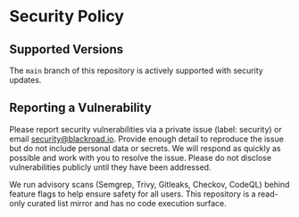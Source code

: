 # Security Policy

## Supported Versions

The `main` branch of this repository is actively supported with security updates.

## Reporting a Vulnerability

Please report security vulnerabilities via a private issue (label: security) or email [security@blackroad.io](mailto:security@blackroad.io). Provide enough detail to reproduce the issue but do not include personal data or secrets. We will respond as quickly as possible and work with you to resolve the issue. Please do not disclose vulnerabilities publicly until they have been addressed.

We run advisory scans (Semgrep, Trivy, Gitleaks, Checkov, CodeQL) behind feature flags to help ensure safety for all users. This repository is a read-only curated list mirror and has no code execution surface.
